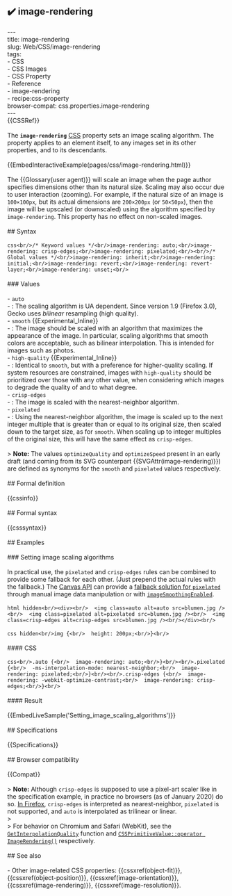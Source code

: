 ## ✔️ image-rendering 
 ---<br/>title: image-rendering<br/>slug: Web/CSS/image-rendering<br/>tags:<br/>  - CSS<br/>  - CSS Images<br/>  - CSS Property<br/>  - Reference<br/>  - image-rendering<br/>  - recipe:css-property<br/>browser-compat: css.properties.image-rendering<br/>---<br/>{{CSSRef}}<br/><br/>The **`image-rendering`** [CSS](/en-US/docs/Web/CSS) property sets an image scaling algorithm. The property applies to an element itself, to any images set in its other properties, and to its descendants.<br/><br/>{{EmbedInteractiveExample(pages/css/image-rendering.html)}}<br/><br/>The {{Glossary(user agent)}} will scale an image when the page author specifies dimensions other than its natural size. Scaling may also occur due to user interaction (zooming). For example, if the natural size of an image is `100×100px`_,_ but its actual dimensions are `200×200px` (or `50×50px`), then the image will be upscaled (or downscaled) using the algorithm specified by `image-rendering`. This property has no effect on non-scaled images.<br/><br/>## Syntax<br/><br/>```css<br/>/* Keyword values */<br/>image-rendering: auto;<br/>image-rendering: crisp-edges;<br/>image-rendering: pixelated;<br/><br/>/* Global values */<br/>image-rendering: inherit;<br/>image-rendering: initial;<br/>image-rendering: revert;<br/>image-rendering: revert-layer;<br/>image-rendering: unset;<br/>```<br/><br/>### Values<br/><br/>- `auto`<br/>  - : The scaling algorithm is UA dependent. Since version 1.9 (Firefox 3.0), Gecko uses _bilinear_ resampling (high quality).<br/>- `smooth` {{Experimental_Inline}}<br/>  - : The image should be scaled with an algorithm that maximizes the appearance of the image. In particular, scaling algorithms that smooth colors are acceptable, such as bilinear interpolation. This is intended for images such as photos.<br/>- `high-quality` {{Experimental_Inline}}<br/>  - : Identical to `smooth`, but with a preference for higher-quality scaling. If system resources are constrained, images with `high-quality` should be prioritized over those with any other value, when considering which images to degrade the quality of and to what degree.<br/>- `crisp-edges`<br/>  - : The image is scaled with the nearest-neighbor algorithm.<br/>- `pixelated`<br/>  - : Using the nearest-neighbor algorithm, the image is scaled up to the next integer multiple that is greater than or equal to its original size, then scaled down to the target size, as for `smooth`. When scaling up to integer multiples of the original size, this will have the same effect as `crisp-edges`.<br/><br/>> **Note:** The values `optimizeQuality` and `optimizeSpeed` present in an early draft (and coming from its SVG counterpart {{SVGAttr(image-rendering)}}) are defined as synonyms for the `smooth` and `pixelated` values respectively.<br/><br/>## Formal definition<br/><br/>{{cssinfo}}<br/><br/>## Formal syntax<br/><br/>{{csssyntax}}<br/><br/>## Examples<br/><br/>### Setting image scaling algorithms<br/><br/>In practical use, the `pixelated` and `crisp-edges` rules can be combined to provide some fallback for each other. (Just prepend the actual rules with the fallback.) The [Canvas API](/en-US/docs/Web/API/Canvas_API) can provide a [fallback solution for `pixelated`](http://phrogz.net/tmp/canvas_image_zoom.html) through manual image data manipulation or with [`imageSmoothingEnabled`](/en-US/docs/Web/API/CanvasRenderingContext2D/imageSmoothingEnabled).<br/><br/>```html hidden<br/><div><br/>  <img class=auto alt=auto src=blumen.jpg /><br/>  <img class=pixelated alt=pixelated src=blumen.jpg /><br/>  <img class=crisp-edges alt=crisp-edges src=blumen.jpg /><br/></div><br/>```<br/><br/>```css hidden<br/>img {<br/>  height: 200px;<br/>}<br/>```<br/><br/>#### CSS<br/><br/>```css<br/>.auto {<br/>  image-rendering: auto;<br/>}<br/><br/>.pixelated {<br/>  -ms-interpolation-mode: nearest-neighbor;<br/>  image-rendering: pixelated;<br/>}<br/><br/>.crisp-edges {<br/>  image-rendering: -webkit-optimize-contrast;<br/>  image-rendering: crisp-edges;<br/>}<br/>```<br/><br/>#### Result<br/><br/>{{EmbedLiveSample('Setting_image_scaling_algorithms')}}<br/><br/>## Specifications<br/><br/>{{Specifications}}<br/><br/>## Browser compatibility<br/><br/>{{Compat}}<br/><br/>> **Note:** Although `crisp-edges` is supposed to use a pixel-art scaler like in the specification example, in practice no browsers (as of January 2020) do so. [In Firefox](https://searchfox.org/mozilla-central/rev/5fd4cfacc90ddd975c82ba27fdc56f4187b3f180/gfx/wr/webrender/src/resource_cache.rs#1727), `crisp-edges` is interpreted as nearest-neighbor, `pixelated` is not supported, and `auto` is interpolated as trilinear or linear.<br/>><br/>> For behavior on Chromium and Safari (WebKit), see the [`GetInterpolationQuality`](https://cs.chromium.org/chromium/src/third_party/blink/renderer/core/style/computed_style.cc?type=cs&q=GetInterpolationQuality&g=0&l=1160) function and [`CSSPrimitiveValue::operator ImageRendering()`](https://github.com/WebKit/webkit/blob/9b169b6c85394d94f172e5d75ca2f6c74830e99c/Source/WebCore/css/CSSPrimitiveValueMappings.h#L4324) respectively.<br/><br/>## See also<br/><br/>- Other image-related CSS properties: {{cssxref(object-fit)}}, {{cssxref(object-position)}}, {{cssxref(image-orientation)}}, {{cssxref(image-rendering)}}, {{cssxref(image-resolution)}}.<br/>